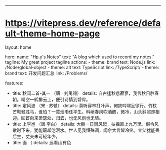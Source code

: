 ---
# https://vitepress.dev/reference/default-theme-home-page
layout: home

hero:
  name: "Hp.y's Notes"
  text: "A blog which used to record my notes."
  tagline: My great project tagline
  actions:
    - theme: brand
      text: Node.js
      link: /Node/global-object
    - theme: alt
      text: TypeScript
      link: /TypeScript/
    - theme: brand
      text: 开发问题汇总
      link: /Problems/

features:
  - title: 秋词二首-其一 （唐 · 刘禹锡）
    details: 自古逢秋悲寂寥，我言秋日胜春朝。晴空一鹤排云上，便引诗情到碧霄。
  - title: 定风波 （宋 · 苏轼）
    details: 莫听穿林打叶声，何妨吟啸且徐行。竹杖芒鞋轻胜马，谁怕？一蓑烟雨任平生。料峭春风吹酒醒，微冷，山头斜照却相迎。回首向来萧瑟处，归去，也无风雨也无晴。
  - title: 上李邕 （唐·李白）
    details: 大鹏一日同风起，扶摇直上九万里。假令风歇时下来，犹能簸却沧溟水。世人见我恒殊调，闻余大言皆冷笑。宣父犹能畏后生，丈夫未可轻年少。
  - title: 画 （
    details: 远看山有色

